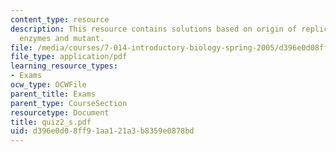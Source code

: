 ```yaml
---
content_type: resource
description: This resource contains solutions based on origin of replication, sevenohwunforin,
  enzymes and mutant.
file: /media/courses/7-014-introductory-biology-spring-2005/d396e0d08ff91aa121a3b8359e0878bd_quiz2_s.pdf
file_type: application/pdf
learning_resource_types:
- Exams
ocw_type: OCWFile
parent_title: Exams
parent_type: CourseSection
resourcetype: Document
title: quiz2_s.pdf
uid: d396e0d0-8ff9-1aa1-21a3-b8359e0878bd
---
```

